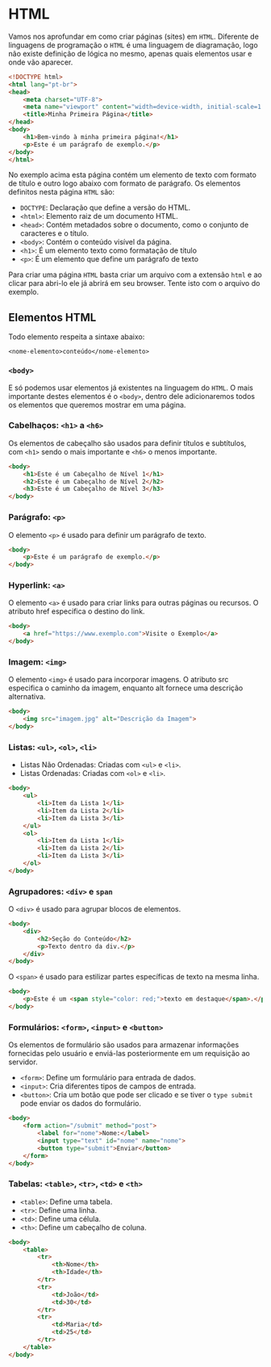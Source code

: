 # HTML

Vamos nos aprofundar em como criar páginas (sites) em `HTML`. Diferente de linguagens de programação o `HTML` é uma linguagem de diagramação, logo não existe definição de lógica no mesmo, apenas quais elementos usar e onde vão aparecer.

```html
<!DOCTYPE html>
<html lang="pt-br">
<head>
    <meta charset="UTF-8">
    <meta name="viewport" content="width=device-width, initial-scale=1.0">
    <title>Minha Primeira Página</title>
</head>
<body>
    <h1>Bem-vindo à minha primeira página!</h1>
    <p>Este é um parágrafo de exemplo.</p>
</body>
</html>
```

No exemplo acima esta página contém um elemento de texto com formato de título e outro logo abaixo com formato de parágrafo. Os elementos definitos nesta página `HTML` são:
- `DOCTYPE`: Declaração que define a versão do HTML.
- `<html>`: Elemento raiz de um documento HTML.
- `<head>`: Contém metadados sobre o documento, como o conjunto de caracteres e o título.
- `<body>`: Contém o conteúdo visível da página.
- `<h1>`: É um elemento texto como formatação de título
- `<p>`: É um elemento que define um parágrafo de texto

Para criar uma página `HTML` basta criar um arquivo com a extensão `html` e ao clicar para abri-lo ele já abrirá em seu browser. Tente isto com o arquivo do exemplo.

## Elementos HTML

Todo elemento respeita a sintaxe abaixo:

```
<nome-elemento>conteúdo</nome-elemento>
```
### `<body>`

E só podemos usar elementos já existentes na linguagem do `HTML`. O mais importante destes elementos é o `<body>`, dentro dele adicionaremos todos os elementos que queremos mostrar em uma página.

### Cabelhaços: `<h1>` a `<h6>`

Os elementos de cabeçalho são usados para definir títulos e subtítulos, com `<h1>` sendo o mais importante e `<h6>` o menos importante.

```html
<body>
    <h1>Este é um Cabeçalho de Nível 1</h1>
    <h2>Este é um Cabeçalho de Nível 2</h2>
    <h3>Este é um Cabeçalho de Nível 3</h3>
</body>
```

### Parágrafo: `<p>`

O elemento `<p>` é usado para definir um parágrafo de texto.

```html
<body>
    <p>Este é um parágrafo de exemplo.</p>
</body>
```

### Hyperlink: `<a>`

O elemento `<a>` é usado para criar links para outras páginas ou recursos. O atributo href especifica o destino do link.

```html
<body>
    <a href="https://www.exemplo.com">Visite o Exemplo</a>
</body>
```

### Imagem: `<img>`

O elemento `<img>` é usado para incorporar imagens. O atributo src especifica o caminho da imagem, enquanto alt fornece uma descrição alternativa.

```html
<body>
    <img src="imagem.jpg" alt="Descrição da Imagem">
</body>
```

### Listas: `<ul>`, `<ol>`, `<li>`

- Listas Não Ordenadas: Criadas com `<ul>` e `<li>`.
- Listas Ordenadas: Criadas com `<ol>` e `<li>`.

```html
<body>
    <ul>
        <li>Item da Lista 1</li>
        <li>Item da Lista 2</li>
        <li>Item da Lista 3</li>
    </ul>
    <ol>
        <li>Item da Lista 1</li>
        <li>Item da Lista 2</li>
        <li>Item da Lista 3</li>
    </ol>
</body>
```

### Agrupadores: `<div>` e `span`

O `<div>` é usado para agrupar blocos de elementos.

```html
<body>
    <div>
        <h2>Seção do Conteúdo</h2>
        <p>Texto dentro da div.</p>
    </div>
</body>
```

O `<span>` é usado para estilizar partes específicas de texto na mesma linha.

```html
<body>
    <p>Este é um <span style="color: red;">texto em destaque</span>.</p>
</body>
```

### Formulários: `<form>`, `<input>` e `<button>`

Os elementos de formulário são usados para armazenar informações fornecidas pelo usuário e enviá-las posteriormente em um requisição ao servidor.
- `<form>`: Define um formulário para entrada de dados.
- `<input>`: Cria diferentes tipos de campos de entrada.
- `<button>`: Cria um botão que pode ser clicado e se tiver o `type submit` pode enviar os dados do formulário.

```html
<body>
    <form action="/submit" method="post">
        <label for="nome">Nome:</label>
        <input type="text" id="nome" name="nome">
        <button type="submit">Enviar</button>
    </form>
</body>
```

### Tabelas: `<table>`, `<tr>`, `<td>` e `<th>`

- `<table>`: Define uma tabela.
- `<tr>`: Define uma linha.
- `<td>`: Define uma célula.
- `<th>`: Define um cabeçalho de coluna.

```html
<body>
    <table>
        <tr>
            <th>Nome</th>
            <th>Idade</th>
        </tr>
        <tr>
            <td>João</td>
            <td>30</td>
        </tr>
        <tr>
            <td>Maria</td>
            <td>25</td>
        </tr>
    </table>
</body>
```